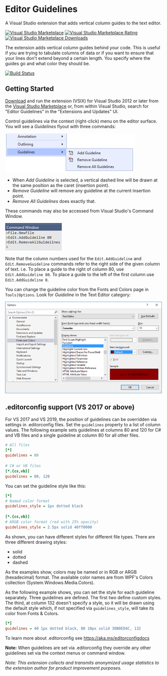 # Editor Guidelines
A Visual Studio extension that adds vertical column guides to the text editor.

[![Visual Studio Marketplace](http://vsmarketplacebadge.apphb.com/version/PaulHarrington.EditorGuidelines.svg)](https://marketplace.visualstudio.com/items?itemName=PaulHarrington.EditorGuidelines)
[![Visual Studio Marketplace Rating](http://vsmarketplacebadge.apphb.com/rating-star/PaulHarrington.EditorGuidelines.svg)](https://marketplace.visualstudio.com/items?itemName=PaulHarrington.EditorGuidelines)
[![Visual Studio Marketplace Downloads](http://vsmarketplacebadge.apphb.com/downloads-short/PaulHarrington.EditorGuidelines.svg)](https://marketplace.visualstudio.com/items?itemName=PaulHarrington.EditorGuidelines)

The extension adds vertical column guides behind your code. This is useful if you are trying to tabulate columns of data or if you want to ensure that your lines don't extend beyond a certain length. You specify where the guides go and what color they should be.

[![Build Status](https://github.com/pharring/EditorGuidelines/actions/workflows/CI.yml/badge.svg)](https://github.com/pharring/EditorGuidelines/actions/workflows/CI.yml)

## Getting Started
[Download](https://marketplace.visualstudio.com/items?itemName=PaulHarrington.EditorGuidelines) and run the extension (VSIX) for Visual Studio 2012 or later from the [Visual Studio Marketplace](https://marketplace.visualstudio.com/items?itemName=PaulHarrington.EditorGuidelines) or, from within Visual Studio, search for "Editor Guidelines" in the "Extensions and Updates" UI.

Control guidelines via the context (right-click) menu on the editor surface. You will see a *Guidelines* flyout with three commands:

![GuidelinesContextMenu](marketplace/images/ContextMenu.png)

* When *Add Guideline* is selected, a vertical dashed line will be drawn at the same position as the caret (insertion point).
* *Remove Guideline* will remove any guideline at the current insertion point.
* *Remove All Guidelines* does exactly that.

These commands may also be accessed from Visual Studio's Command Window.

![GuidelinesCommandWindow](marketplace/images/CommandWindow.png)

Note that the column numbers used for the `Edit.AddGuideline` and `Edit.RemoveGuideline` commands refer to the right side of the given column of text.
i.e. To place a guide to the right of column 80, use `Edit.AddGuideline 80`. To place a guide to the left of the first column use `Edit.AddGuideline 0`.

You can change the guideline color from the Fonts and Colors page in `Tools|Options`. Look for *Guideline* in the Text Editor category:

![GuidelinesToolsOptions](marketplace/images/FontsAndColors.png)

## .editorconfig support (VS 2017 or above)
For VS 2017 and VS 2019, the position of guidelines can be overridden via settings in .editorconfig files.
Set the `guidelines` property to a list of column values. The following example sets guidelines at columns 80 and 120 for C# and VB files and a single guideline at column 80 for all other files.

```ini
# All files
[*]
guidelines = 80

# C# or VB files
[*.{cs,vb}]
guidelines = 80, 120
```

You can set the guideline style like this:
```ini
[*]
# Named color format
guidelines_style = 1px dotted black

[*.{cs,vb}]
# ARGB color format (red with 25% opacity)
guidelines_style = 2.5px solid 40ff0000
```
As shown, you can have different styles for different file types. There are three different drawing styles:
- solid
- dotted
- dashed

As the examples show, colors may be named or in RGB or ARGB (hexadecimal) format. The available color names are from WPF's Colors collection (System.Windows.Media.Colors).

As the following example shows, you can set the style for each guideline separately. Three guidelines are defined. The first two define custom styles. The third, at column 132 doesn't specify a style, so it will be drawn using the default style which, if not specified via `guidelines_style`, will take its color from Fonts & Colors.

```ini
[*]
guidelines = 40 1px dotted black, 80 10px solid 30B0ED4C, 132
```

To learn more about .editorconfig see https://aka.ms/editorconfigdocs

**Note:** When guidelines are set via .editorconfig they override any other guidelines set via the context menus or command window.

_Note: This extension collects and transmits anonymized usage statistics to the extension author for product improvement purposes._
